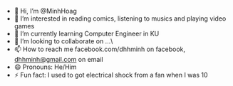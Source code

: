 - 👋 Hi, I’m @MinhHoag
- 👀 I’m interested in reading comics, listening to musics and playing video games
- 🌱 I’m currently learning Computer Engineer in KU
- 💞️ I’m looking to collaborate on ...\
- 📫 How to reach me facebook.com/dhhminh on facebook, dhhminh@gmail.com on email
- 😄 Pronouns: He/Him
- ⚡ Fun fact: I used to got electrical shock from a fan when I was 10

<!---
MinhHoag/MinhHoag is a ✨ special ✨ repository because its `README.md` (this file) appears on your GitHub profile.
You can click the Preview link to take a look at your changes.
--->
